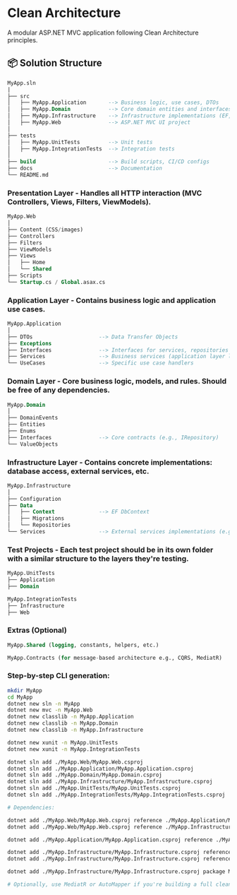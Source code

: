 # Clean Architecture

A modular ASP.NET MVC application following Clean Architecture principles.

## 📦 Solution Structure

```sql
MyApp.sln
|
├── src
│   ├── MyApp.Application       --> Business logic, use cases, DTOs
│   ├── MyApp.Domain            --> Core domain entities and interfaces
│   ├── MyApp.Infrastructure    --> Infrastructure implementations (EF, external APIs)
│   ├── MyApp.Web               --> ASP.NET MVC UI project
│
├── tests
│   ├── MyApp.UnitTests         --> Unit tests
│   ├── MyApp.IntegrationTests  --> Integration tests
│
├── build                       --> Build scripts, CI/CD configs
├── docs                        --> Documentation
└── README.md
```

### Presentation Layer - Handles all HTTP interaction (MVC Controllers, Views, Filters, ViewModels).

```sql
MyApp.Web
│
├── Content (CSS/images)
├── Controllers
├── Filters
├── ViewModels
├── Views
│   ├── Home
│   └── Shared
├── Scripts
└── Startup.cs / Global.asax.cs
```

### Application Layer - Contains business logic and application use cases.

```sql
MyApp.Application
│
├── DTOs                     --> Data Transfer Objects
├── Exceptions
├── Interfaces               --> Interfaces for services, repositories
├── Services                 --> Business services (application layer logic)
└── UseCases                 --> Specific use case handlers
```

### Domain Layer - Core business logic, models, and rules. Should be free of any dependencies.

```sql
MyApp.Domain
│
├── DomainEvents
├── Entities
├── Enums
├── Interfaces               --> Core contracts (e.g., IRepository)
└── ValueObjects
```

### Infrastructure Layer - Contains concrete implementations: database access, external services, etc.

```sql
MyApp.Infrastructure
│
├── Configuration
├── Data
│   ├── Context              --> EF DbContext
│   ├── Migrations
│   └── Repositories
└── Services                 --> External services implementations (e.g., email, file storage)
```

### Test Projects - Each test project should be in its own folder with a similar structure to the layers they're testing.

```sql
MyApp.UnitTests
├── Application
├── Domain

MyApp.IntegrationTests
├── Infrastructure
├── Web
```

### Extras (Optional)

```sql
MyApp.Shared (logging, constants, helpers, etc.)

MyApp.Contracts (for message-based architecture e.g., CQRS, MediatR)
```

### Step-by-step CLI generation:

```sh
mkdir MyApp
cd MyApp
dotnet new sln -n MyApp
dotnet new mvc -n MyApp.Web
dotnet new classlib -n MyApp.Application
dotnet new classlib -n MyApp.Domain
dotnet new classlib -n MyApp.Infrastructure

dotnet new xunit -n MyApp.UnitTests
dotnet new xunit -n MyApp.IntegrationTests

dotnet sln add ./MyApp.Web/MyApp.Web.csproj
dotnet sln add ./MyApp.Application/MyApp.Application.csproj
dotnet sln add ./MyApp.Domain/MyApp.Domain.csproj
dotnet sln add ./MyApp.Infrastructure/MyApp.Infrastructure.csproj
dotnet sln add ./MyApp.UnitTests/MyApp.UnitTests.csproj
dotnet sln add ./MyApp.IntegrationTests/MyApp.IntegrationTests.csproj

# Dependencies:

dotnet add ./MyApp.Web/MyApp.Web.csproj reference ./MyApp.Application/MyApp.Application.csproj
dotnet add ./MyApp.Web/MyApp.Web.csproj reference ./MyApp.Infrastructure/MyApp.Infrastructure.csproj

dotnet add ./MyApp.Application/MyApp.Application.csproj reference ./MyApp.Domain/MyApp.Domain.csproj

dotnet add ./MyApp.Infrastructure/MyApp.Infrastructure.csproj reference ./MyApp.Application/MyApp.Application.csproj
dotnet add ./MyApp.Infrastructure/MyApp.Infrastructure.csproj reference ./MyApp.Domain/MyApp.Domain.csproj

dotnet add ./MyApp.Infrastructure/MyApp.Infrastructure.csproj package Microsoft.EntityFrameworkCore

# Optionally, use MediatR or AutoMapper if you're building a full clean architecture setup.
```
